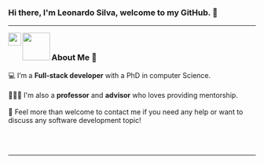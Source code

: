 ### Hi there, I'm Leonardo Silva, welcome to my GitHub. 👋

<hr />

<a href="https://www.linkedin.com/in/leonardo-silva-926bb25b/">
  <img align="left" width="26px" src="https://www.gov.br/observatorio/en/academic-programs/graduate-program-in-geophysics/images/linkedin.png"  />
</a>
<a href="mailto:leonardo.humberto@gmail.com">
  <img align="left" width="56px" src="https://ssl.gstatic.com/ui/v1/icons/mail/rfr/logo_gmail_lockup_default_1x_r2.png" />
</a>

<br/>

### About Me 🚀
💻 I’m a **Full-stack developer** with a PhD in computer Science. </br> </br>
👨🏼‍💻 I'm also a **professor** and **advisor** who loves providing mentorship. </br></br>
💬 Feel more than welcome to contact me if you need any help or want to discuss any software development topic! </br></br>
   
   
<br/>
<hr />
  
<!--
**leonardo-silva/leonardo-silva** is a ✨ _special_ ✨ repository because its `README.md` (this file) appears on your GitHub profile.

Here are some ideas to get you started:

- 🔭 I’m currently working on ...
- 🌱 I’m currently learning ...
- 👯 I’m looking to collaborate on ...
- 🤔 I’m looking for help with ...
- 💬 Ask me about ...
- 📫 How to reach me: ...
- 😄 Pronouns: ...
- ⚡ Fun fact: ...
-->
